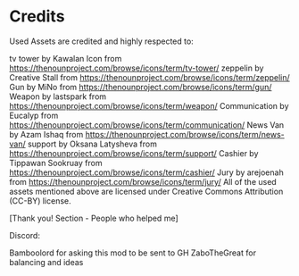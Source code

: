 # Credits

Used Assets are credited and highly respected to:

tv tower by Kawalan Icon from https://thenounproject.com/browse/icons/term/tv-tower/
zeppelin by Creative Stall from https://thenounproject.com/browse/icons/term/zeppelin/
Gun by MiNo from https://thenounproject.com/browse/icons/term/gun/
Weapon by lastspark from https://thenounproject.com/browse/icons/term/weapon/
Communication by Eucalyp from https://thenounproject.com/browse/icons/term/communication/
News Van by Azam Ishaq from https://thenounproject.com/browse/icons/term/news-van/
support by Oksana Latysheva from https://thenounproject.com/browse/icons/term/support/
Cashier by Tippawan Sookruay from https://thenounproject.com/browse/icons/term/cashier/
Jury by arejoenah from https://thenounproject.com/browse/icons/term/jury/
All of the used assets mentioned above are licensed under Creative Commons Attribution (CC-BY) license.

[Thank you! Section - People who helped me]

Discord:

Bamboolord for asking this mod to be sent to GH
ZaboTheGreat for balancing and ideas

